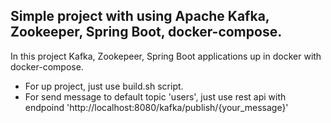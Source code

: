 ## Simple project with using Apache Kafka, Zookeeper, Spring Boot, docker-compose.
In this project Kafka, Zookepeer, Spring Boot applications up in docker with docker-compose.
* For up project, just use build.sh script.
* For send message to default topic 'users', just use rest api with endpoind 'http://localhost:8080/kafka/publish/{your_message}'
